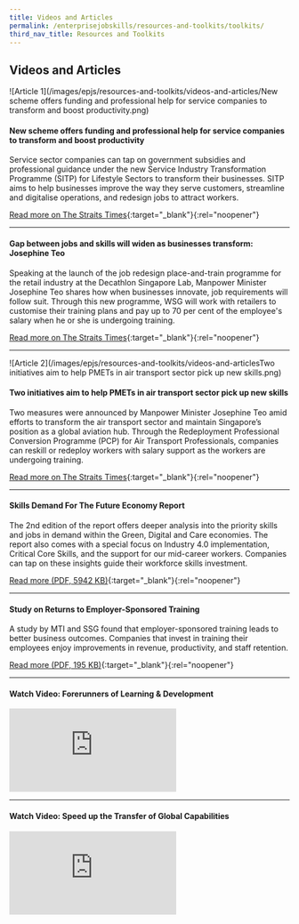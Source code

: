 ```yaml
---
title: Videos and Articles
permalink: /enterprisejobskills/resources-and-toolkits/toolkits/
third_nav_title: Resources and Toolkits
---
```


## Videos and Articles

![Article 1](/images/epjs/resources-and-toolkits/videos-and-articles/New scheme offers funding and professional help for service companies to transform and boost productivity.png)

#### New scheme offers funding and professional help for service companies to transform and boost productivity

Service sector companies can tap on government subsidies and professional guidance under the new Service Industry Transformation Programme (SITP) for Lifestyle Sectors to transform their businesses. SITP aims to help businesses improve the way they serve customers, streamline and digitalise operations, and redesign jobs to attract workers.

[Read more on The Straits Times](_nothing){:target="_blank"}{:rel="noopener"}

---

#### Gap between jobs and skills will widen as businesses transform: Josephine Teo

Speaking at the launch of the job redesign place-and-train programme for the retail industry at the Decathlon Singapore Lab, Manpower Minister Josephine Teo shares how when businesses innovate, job requirements will follow suit. Through this new programme, WSG will work with retailers to customise their training plans and pay up to 70 per cent of the employee's salary when he or she is undergoing training.

[Read more on The Straits Times](_nothing){:target="_blank"}{:rel="noopener"}

---

![Article 2](/images/epjs/resources-and-toolkits/videos-and-articlesTwo initiatives aim to help PMETs in air transport sector pick up new skills.png)

#### Two initiatives aim to help PMETs in air transport sector pick up new skills

Two measures were announced by Manpower Minister Josephine Teo amid efforts to transform the air transport sector and maintain Singapore’s position as a global aviation hub. Through the Redeployment Professional Conversion Programme (PCP) for Air Transport Professionals, companies can reskill or redeploy workers with salary support as the workers are undergoing training.

[Read more on The Straits Times](_nothing){:target="_blank"}{:rel="noopener"}

---

#### Skills Demand For The Future Economy Report

The 2nd edition of the report offers deeper analysis into the priority skills and jobs in demand within the Green, Digital and Care economies. The report also comes with a special focus on Industry 4.0 implementation, Critical Core Skills, and the support for our mid-career workers. Companies can tap on these insights guide their workforce skills investment.

[Read more (PDF, 5942 KB)](_nothing){:target="_blank"}{:rel="noopener"}

---

#### Study on Returns to Employer-Sponsored Training

A study by MTI and SSG found that employer-sponsored training leads to better business outcomes. Companies that invest in training their employees enjoy improvements in revenue, productivity, and staff retention.

[Read more (PDF, 195 KB)](_nothing){:target="_blank"}{:rel="noopener"}

---

#### Watch Video: Forerunners of Learning & Development

<p>
<div class="bp-youtube">
  <iframe src="https://www.youtube.com/embed/FRrkmZ9iLeQ" title="Forerunners of Learning & Development" frameborder="0" allow="autoplay; encrypted-media" allowfullscreen>  </iframe>
</div>
</p>

---

#### Watch Video: Speed up the Transfer of Global Capabilities

<p>
<div class="bp-youtube">
  <iframe src="https://www.youtube.com/embed/dFC9RsomiLM" title="Speed up the Transfer of Global Capabilities | Capability Transfer Programme" frameborder="0" allow="autoplay; encrypted-media" allowfullscreen>  </iframe>
</div>
</p>